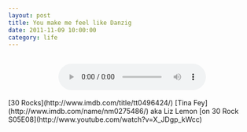 ```yaml
---
layout: post
title: You make me feel like Danzig
date: 2011-11-09 10:00:00
category: life
---
```

<br>
<div align="center"><audio controls="controls">  
<source src="http://dl.dropbox.com/u/7586201/hitler%20in%20germany.mp3" type="audio/mp3" />
</audio></div>
<br>
[30 Rocks](http://www.imdb.com/title/tt0496424/) [Tina Fey](http://www.imdb.com/name/nm0275486/) aka Liz Lemon [on 30 Rock S05E08](http://www.youtube.com/watch?v=X_JDgp_kWcc)

